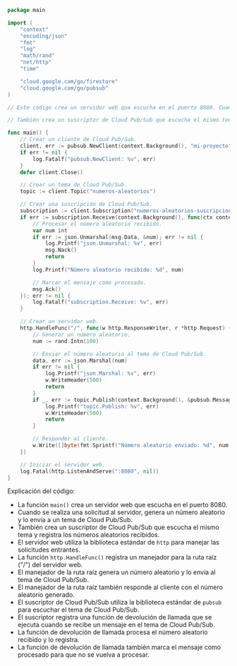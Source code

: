 ```go
package main

import (
	"context"
	"encoding/json"
	"fmt"
	"log"
	"math/rand"
	"net/http"
	"time"

	"cloud.google.com/go/firestore"
	"cloud.google.com/go/pubsub"
)

// Este código crea un servidor web que escucha en el puerto 8080. Cuando se realiza una solicitud al servidor, genera un número aleatorio y lo envía a un tema de Cloud Pub/Sub.

// También crea un suscriptor de Cloud Pub/Sub que escucha el mismo tema y registra los números aleatorios recibidos.

func main() {
	// Crear un cliente de Cloud Pub/Sub.
	client, err := pubsub.NewClient(context.Background(), "mi-proyecto")
	if err != nil {
		log.Fatalf("pubsub.NewClient: %v", err)
	}
	defer client.Close()

	// Crear un tema de Cloud Pub/Sub.
	topic := client.Topic("numeros-aleatorios")

	// Crear una suscripción de Cloud Pub/Sub.
	subscription := client.Subscription("numeros-aleatorios-suscripcion")
	if err := subscription.Receive(context.Background(), func(ctx context.Context, msg *pubsub.Message) {
		// Procesar el número aleatorio recibido.
		var num int
		if err := json.Unmarshal(msg.Data, &num); err != nil {
			log.Printf("json.Unmarshal: %v", err)
			msg.Nack()
			return
		}
		log.Printf("Número aleatorio recibido: %d", num)

		// Marcar el mensaje como procesado.
		msg.Ack()
	}); err != nil {
		log.Fatalf("subscription.Receive: %v", err)
	}

	// Crear un servidor web.
	http.HandleFunc("/", func(w http.ResponseWriter, r *http.Request) {
		// Generar un número aleatorio.
		num := rand.Intn(100)

		// Enviar el número aleatorio al tema de Cloud Pub/Sub.
		data, err := json.Marshal(num)
		if err != nil {
			log.Printf("json.Marshal: %v", err)
			w.WriteHeader(500)
			return
		}
		if _, err := topic.Publish(context.Background(), &pubsub.Message{Data: data}); err != nil {
			log.Printf("topic.Publish: %v", err)
			w.WriteHeader(500)
			return
		}

		// Responder al cliente.
		w.Write([]byte(fmt.Sprintf("Número aleatorio enviado: %d", num)))
	})

	// Iniciar el servidor web.
	log.Fatal(http.ListenAndServe(":8080", nil))
}
```

Explicación del código:

* La función `main()` crea un servidor web que escucha en el puerto 8080.
* Cuando se realiza una solicitud al servidor, genera un número aleatorio y lo envía a un tema de Cloud Pub/Sub.
* También crea un suscriptor de Cloud Pub/Sub que escucha el mismo tema y registra los números aleatorios recibidos.
* El servidor web utiliza la biblioteca estándar de `http` para manejar las solicitudes entrantes.
* La función `http.HandleFunc()` registra un manejador para la ruta raíz ("/") del servidor web.
* El manejador de la ruta raíz genera un número aleatorio y lo envía al tema de Cloud Pub/Sub.
* El manejador de la ruta raíz también responde al cliente con el número aleatorio generado.
* El suscriptor de Cloud Pub/Sub utiliza la biblioteca estándar de `pubsub` para escuchar el tema de Cloud Pub/Sub.
* El suscriptor registra una función de devolución de llamada que se ejecuta cuando se recibe un mensaje en el tema de Cloud Pub/Sub.
* La función de devolución de llamada procesa el número aleatorio recibido y lo registra.
* La función de devolución de llamada también marca el mensaje como procesado para que no se vuelva a procesar.